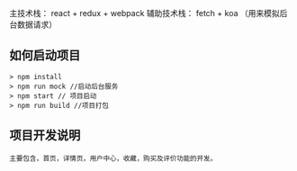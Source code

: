 主技术栈： react + redux + webpack
辅助技术栈： fetch + koa （用来模拟后台数据请求）

## 如何启动项目
    > npm install
    > npm run mock //启动后台服务
    > npm start // 项目启动
    > npm run build //项目打包

## 项目开发说明
    主要包含，首页，详情页，用户中心，收藏，购买及评价功能的开发。